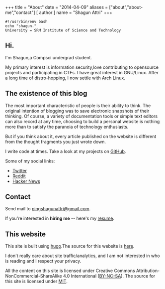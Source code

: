 +++
title = "About"
date = "2014-04-09"
aliases = ["about","about-me","contact"]
[ author ]
  name = "Shagun Attri"
+++



```console
#!/usr/bin/env bash
echo "shagun."
University = SRM Institute of Science and Technology
```

## Hi.

I'm Shagun,a Compsci undergrad student.

My primary interest is information security,love contributing to opensource projects and participating in CTFs.
I have great interest in GNU/Linux. After a long time of distro-hopping, I now settle with Arch Linux.

## The existence of this blog

The most important characteristic of people is their ability to think. The original intention of blogging was to save electronic snapshots of their thinking. Of course, a variety of documentation tools or simple text editors can also record at any time, choosing to build a personal website is nothing more than to satisfy the paranoia of technology enthusiasts.

But if you think about it, every article published on the website is different from the thought fragments you just wrote down.

I write code at times. Take a look at my projects on
[GitHub](https://github.com/shagunattri).

Some of my social links:

- [Twitter](https://twitter.com/sp3ppr)
- [Reddit](https://www.reddit.com/u/shagunattri)
- [Hacker News](https://news.ycombinator.com/user?id=shagunattri)

## Contact

Send mail to [pingshagunattri@gmail.com](mailto:pingshagunattri@gmail.com).

If you're interested in **hiring me** -- here's my
[resume](https://shagunfirstbucket.s3.ap-south-1.amazonaws.com/Shagun+Attri-Resume.pdf).

## This website

This site is built using [hugo](https://gohugo.io/).The source for this website is
[here](https://github.com/shagunattri/site). 

I don't really care about site traffic/analytics, and I am not interested in who is reading and I respect your privacy.

All the content on this site is licensed under Creative Commons Attribution-NonCommercial-ShareAlike 4.0 International ([BY-NC-SA](https://creativecommons.org/licenses/by-nc-sa/4.0/)). The source for this site is licensed under [MIT](https://opensource.org/licenses/MIT).
